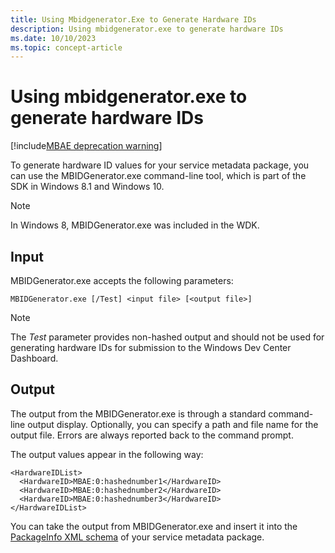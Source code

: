 ```yaml
---
title: Using Mbidgenerator.Exe to Generate Hardware IDs
description: Using mbidgenerator.exe to generate hardware IDs
ms.date: 10/10/2023
ms.topic: concept-article
---
```


# Using mbidgenerator.exe to generate hardware IDs

[!include[MBAE deprecation warning](../includes/mbae-deprecation-warning.md)]

To generate hardware ID values for your service metadata package, you can use the MBIDGenerator.exe command-line tool, which is part of the SDK in Windows 8.1 and Windows 10.

> [!NOTE]
> In Windows 8, MBIDGenerator.exe was included in the WDK.

## Input

MBIDGenerator.exe accepts the following parameters:

``` syntax
MBIDGenerator.exe [/Test] <input file> [<output file>]
```

> [!NOTE]
> The *Test* parameter provides non-hashed output and should not be used for generating hardware IDs for submission to the Windows Dev Center Dashboard.

## Output

The output from the MBIDGenerator.exe is through a standard command-line output display. Optionally, you can specify a path and file name for the output file. Errors are always reported back to the command prompt.

The output values appear in the following way:

``` syntax
<HardwareIDList>
  <HardwareID>MBAE:0:hashednumber1</HardwareID>
  <HardwareID>MBAE:0:hashednumber2</HardwareID>
  <HardwareID>MBAE:0:hashednumber3</HardwareID>
</HardwareIDList>
```

You can take the output from MBIDGenerator.exe and insert it into the [PackageInfo XML schema](packageinfo-xml-schema.md) of your service metadata package.
